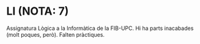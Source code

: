 # LI (NOTA: 7)
Assignatura Lògica a la Informàtica de la FIB-UPC. Hi ha parts inacabades (molt poques, però). Falten pràctiques.
